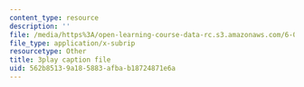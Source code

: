 ```yaml
---
content_type: resource
description: ''
file: /media/https%3A/open-learning-course-data-rc.s3.amazonaws.com/6-02-introduction-to-eecs-ii-digital-communication-systems-fall-2012/562b85139a185883afbab18724871e6a_JJdzY3OTzEg.vtt
file_type: application/x-subrip
resourcetype: Other
title: 3play caption file
uid: 562b8513-9a18-5883-afba-b18724871e6a
---
```

